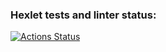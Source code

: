 ### Hexlet tests and linter status:
[![Actions Status](https://github.com/NastyaPokazaneva/layout-designer-project-lvl1/workflows/hexlet-check/badge.svg)](https://github.com/NastyaPokazaneva/layout-designer-project-lvl1/actions)